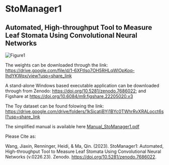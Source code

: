 # StoManager1
## Automated, High-throughput Tool to Measure Leaf Stomata Using Convolutional Neural Networks

![Figure1](https://user-images.githubusercontent.com/98176596/221718649-15d1d731-b5e6-4ec0-ae9e-b1a20cce479d.png)


The weights can be downloaded through the link: https://drive.google.com/file/d/1-6XFtIso7OH5RHLqWlOpKoq-IhdYKWqx/view?usp=share_link

A stand-alone Windows based executable application can be downloaded through from Zenodo: https://doi.org/10.5281/zenodo.7686022;  and Figshare at https://doi.org/10.6084/m9.figshare.22205020.v3

The Toy dataset can be found folowing the link: https://drive.google.com/drive/folders/1kSicatjBYj1BYc0TWhrRvXRALocct6sI?usp=share_link

The simplified manual is available here  [Manual_StoManager1.pdf](https://github.com/JiaxinWang123/StoManager1/files/10886078/Manual_StoManager1.pdf)

Please Cite as:

Wang, Jiaxin, Renninger, Heidi, & Ma, Qin. (2023). StoManager1: Automated, High-throughput Tool to Measure Leaf Stomata Using Convolutional Neural Networks (v.0226.23). Zenodo. https://doi.org/10.5281/zenodo.7686022.

